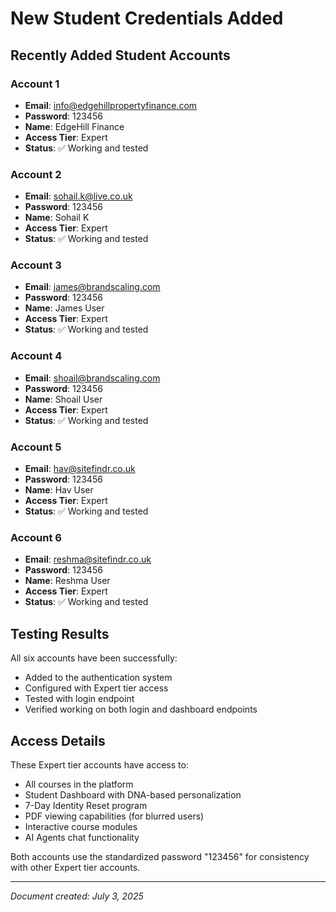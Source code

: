 # New Student Credentials Added

## Recently Added Student Accounts

### Account 1
- **Email**: info@edgehillpropertyfinance.com
- **Password**: 123456
- **Name**: EdgeHill Finance
- **Access Tier**: Expert
- **Status**: ✅ Working and tested

### Account 2
- **Email**: sohail.k@live.co.uk
- **Password**: 123456
- **Name**: Sohail K
- **Access Tier**: Expert
- **Status**: ✅ Working and tested

### Account 3
- **Email**: james@brandscaling.com
- **Password**: 123456
- **Name**: James User
- **Access Tier**: Expert
- **Status**: ✅ Working and tested

### Account 4
- **Email**: shoail@brandscaling.com
- **Password**: 123456
- **Name**: Shoail User
- **Access Tier**: Expert
- **Status**: ✅ Working and tested

### Account 5
- **Email**: hav@sitefindr.co.uk
- **Password**: 123456
- **Name**: Hav User
- **Access Tier**: Expert
- **Status**: ✅ Working and tested

### Account 6
- **Email**: reshma@sitefindr.co.uk
- **Password**: 123456
- **Name**: Reshma User
- **Access Tier**: Expert
- **Status**: ✅ Working and tested

## Testing Results

All six accounts have been successfully:
- Added to the authentication system
- Configured with Expert tier access
- Tested with login endpoint
- Verified working on both login and dashboard endpoints

## Access Details

These Expert tier accounts have access to:
- All courses in the platform
- Student Dashboard with DNA-based personalization
- 7-Day Identity Reset program
- PDF viewing capabilities (for blurred users)
- Interactive course modules
- AI Agents chat functionality

Both accounts use the standardized password "123456" for consistency with other Expert tier accounts.

---
*Document created: July 3, 2025*